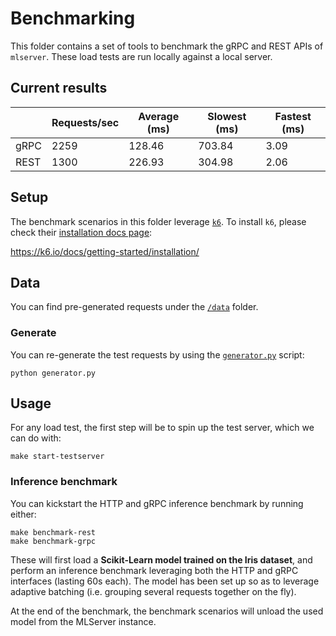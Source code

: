 # Benchmarking

This folder contains a set of tools to benchmark the gRPC and REST APIs of
`mlserver`.
These load tests are run locally against a local server.

## Current results

|      | Requests/sec | Average (ms) | Slowest (ms) | Fastest (ms) |
| ---- | ------------ | ------------ | ------------ | ------------ |
| gRPC | 2259         | 128.46       | 703.84       | 3.09         |
| REST | 1300         | 226.93       | 304.98       | 2.06         |

## Setup

The benchmark scenarios in this folder leverage [`k6`](https://k6.io/).
To install `k6`, please check their [installation docs
page](https://k6.io/docs/getting-started/installation/):

https://k6.io/docs/getting-started/installation/

## Data

You can find pre-generated requests under the [`/data`](./data) folder.

### Generate

You can re-generate the test requests by using the
[`generator.py`](./generator.py) script:

```shell
python generator.py
```

## Usage

For any load test, the first step will be to spin up the test server, which we
can do with:

```shell
make start-testserver
```

### Inference benchmark

You can kickstart the HTTP and gRPC inference benchmark by running either:

```shell
make benchmark-rest
make benchmark-grpc
```

These will first load a **Scikit-Learn model trained on the Iris dataset**, and
perform an inference benchmark leveraging both the HTTP and gRPC interfaces
(lasting 60s each).
The model has been set up so as to leverage adaptive batching (i.e. grouping
several requests together on the fly).

At the end of the benchmark, the benchmark scenarios will unload the used model
from the MLServer instance.
